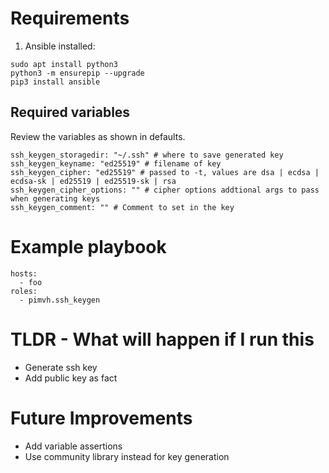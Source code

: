 # Requirements

1. Ansible installed:

```
sudo apt install python3
python3 -m ensurepip --upgrade
pip3 install ansible
```

## Required variables

Review the variables as shown in defaults.

```
ssh_keygen_storagedir: "~/.ssh" # where to save generated key
ssh_keygen_keyname: "ed25519" # filename of key
ssh_keygen_cipher: "ed25519" # passed to -t, values are dsa | ecdsa | ecdsa-sk | ed25519 | ed25519-sk | rsa
ssh_keygen_cipher_options: "" # cipher options addtional args to pass when generating keys
ssh_keygen_comment: "" # Comment to set in the key
```

# Example playbook

```
hosts:
  - foo
roles:
  - pimvh.ssh_keygen

```

# TLDR - What will happen if I run this

- Generate ssh key
- Add public key as fact

# Future Improvements

- Add variable assertions
- Use community library instead for key generation
